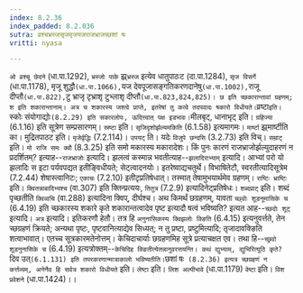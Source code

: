 ```yaml
---
index: 8.2.36
index_padded: 8.2.036
sutra: व्रश्चभ्रस्जसृजमृजयजराजभ्राजच्छशां षः
vritti: nyasa

---
```

`ओ व्रश्चू छेदने` (धा.पा.1292), `भ्रस्जो पाके` झ्र्`भ्रस्ज` इत्येव धातुपाठःट (दा.पा.1284), `सृज विसर्गे` (धा.पा.1178), मृजू शुद्धौ` (धा.पा.1066), `यज देवपूजासङ्गतिकरणदानेषु` (धा.पा.1002), `राजू दीप्तौ` (धा.पा.822), `टु भ्राजृ टृभ्राशृ टुभ्लाशृ दीप्तौ` (धा.पा.823,824,825)। छ इति च्छकारान्तावां ग्रहणम्; श इति शकारान्तानाम्। अत्र च शकारस्य जश्त्वे प्राप्ते, इतरेषां तु कत्वे तदपवादः षकारो विधीयते। `व्रष्टा` इति। `स्कोः संयोगाद्योः` (8.2.29) इति सकारलोपः, ऊदित्त्वात् पक्ष इडभावः। `मीलबृट्, धानाभृट् इति। `ग्रहिज्या` (6.1.16) इति सूत्रेण सम्प्रसारणम्। `स्रष्टा` इति। `सृजिदृशोर्झल्यमकिति` (6.1.58) इत्यमागमः। `मार्ष्टा` झ्र्मार्ष्टीति का। मुद्रितपाठट इति। `मृजेर्वृद्धिः` (7.2.114)। `उपयट्` ति। यदेः `विजुपे छन्दसि` (3.2.73) इति विच्। `सम्राट्` इति। `मो राजि समः क्वौ` (8.3.25) इति समो मकारस्य मकारादेशः।
किं पुनः कारणं राजभ्राजोर्झल्युदाहरणं न प्रदर्शितम्? इत्याह--`राजभ्राजोः` इत्यादि। झलत्वं कस्मान्न भवतीत्याह--`झलादिराभ्याम्` इत्यादि। आभ्यां परो यो झलादिः स इटा पर्यवपद्यत इतीङ्विधीयते; सेट्त्वादनयोः। इतरेष्वाद्यचतुर्थे। विभाषितेटौ, स्वरतीत्यादिसूत्रेम (7.2.44) शेषास्त्वानिटः; `एकाचः` (7.2.10) इतीटृप्रतिषेधात्। तस्मात् तेषामुभयार्थमेव ग्रहणम्। `राष्टिः भ्राष्टिः` इति। `क्वितन्नाबादिभ्यश्च` (वा.307) इति क्तिन्प्रत्ययः, `तितुत्र` (7.2.9) इत्यादिनेट्प्रतिषेधः। `शब्दप्राट्` इति। शब्दं पृच्छतीति `क्विव्वचि` (वा.288) इत्यादिना क्विप्, दीर्घश्च।
अथ किमर्थं छग्रहणम्, यावता `च्छ्वोः शूडनूमासिके च` (6.4.19) इति च्छकारस्य शकारे कृते शकारान्तत्वादेव पृष्ट इत्यादौ षत्वं भविष्यति? इत्यत आह--`च्छदोः शूट्` इत्यादि। `अत्र` इत्यादि। इतिकरणौ हेतौ। तत्र हि `अनुनासिकस्य क्विझलोः क्ङिति` (6.4.15) इत्यनुवर्त्तते, तेन च्छग्रहणं क्रियते; अन्यथा पृष्टः, पृष्टवानित्याद्येव सिध्यत्; न तु प्रष्टा, प्रष्टुमित्यादि; तृजादावक्ङिति शत्वाभावात्। एतच्च सूत्रकारमतेनोत्तम्। केचिदाचार्याः छग्रहणमिह सूत्रे प्रत्याचक्षत एव। तथा हि--`च्छ्रवो शूडनुनासिके च` (6.4.19) इत्यत्रोक्तम्--`केचिदिह क्ङितीत्येतन्नानुवरत्तयन्ति। कथं द्युभ्याम्, द्युभिरित्यूठि कृते? `दिव उत्` (6.1.131) इति तपरकरणान्मात्राकालो भविष्यतीति। `छशां षः` (8.2.36) इत्यत्र च्छग्रहणं न कर्त्तव्यम्, अनेनैव हि सर्वत्र शकारो विधीयते` इति।
`लेष्टा` इति। `लिश अल्पीभावे` (धा.पा.1179) `वेष्टा` इति। `विश प्रवेशने` (धा.पा.1424)।।